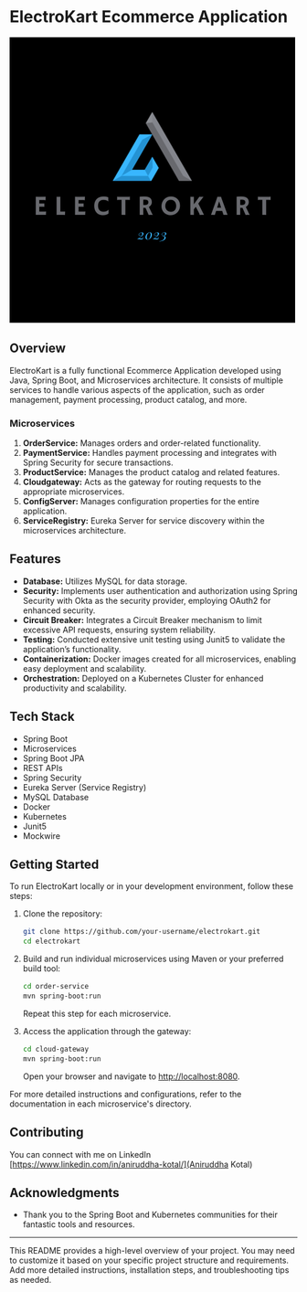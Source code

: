 # ElectroKart Ecommerce Application

![ElectroKart Logo](/ElectroKart.png) <!-- Add your logo if you have one -->

## Overview

ElectroKart is a fully functional Ecommerce Application developed using Java, Spring Boot, and Microservices architecture. It consists of multiple services to handle various aspects of the application, such as order management, payment processing, product catalog, and more.

### Microservices

1. **OrderService:** Manages orders and order-related functionality.
2. **PaymentService:** Handles payment processing and integrates with Spring Security for secure transactions.
3. **ProductService:** Manages the product catalog and related features.
4. **Cloudgateway:** Acts as the gateway for routing requests to the appropriate microservices.
5. **ConfigServer:** Manages configuration properties for the entire application.
6. **ServiceRegistry:** Eureka Server for service discovery within the microservices architecture.

## Features

- **Database:** Utilizes MySQL for data storage.
- **Security:** Implements user authentication and authorization using Spring Security with Okta as the security provider, employing OAuth2 for enhanced security.
- **Circuit Breaker:** Integrates a Circuit Breaker mechanism to limit excessive API requests, ensuring system reliability.
- **Testing:** Conducted extensive unit testing using Junit5 to validate the application’s functionality.
- **Containerization:** Docker images created for all microservices, enabling easy deployment and scalability.
- **Orchestration:** Deployed on a Kubernetes Cluster for enhanced productivity and scalability.

## Tech Stack

- Spring Boot
- Microservices
- Spring Boot JPA
- REST APIs
- Spring Security
- Eureka Server (Service Registry)
- MySQL Database
- Docker
- Kubernetes
- Junit5
- Mockwire

## Getting Started

To run ElectroKart locally or in your development environment, follow these steps:

1. Clone the repository:

   ```bash
   git clone https://github.com/your-username/electrokart.git
   cd electrokart
   ```

2. Build and run individual microservices using Maven or your preferred build tool:

   ```bash
   cd order-service
   mvn spring-boot:run
   ```

   Repeat this step for each microservice.

3. Access the application through the gateway:

   ```bash
   cd cloud-gateway
   mvn spring-boot:run
   ```

   Open your browser and navigate to [http://localhost:8080](http://localhost:8080).

For more detailed instructions and configurations, refer to the documentation in each microservice's directory.

## Contributing

You can connect with me on LinkedIn [https://www.linkedin.com/in/aniruddha-kotal/](Aniruddha Kotal)


## Acknowledgments

- Thank you to the Spring Boot and Kubernetes communities for their fantastic tools and resources.

---

This README provides a high-level overview of your project. You may need to customize it based on your specific project structure and requirements. Add more detailed instructions, installation steps, and troubleshooting tips as needed.
